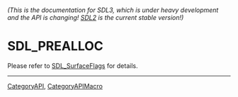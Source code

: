 ###### (This is the documentation for SDL3, which is under heavy development and the API is changing! [SDL2](https://wiki.libsdl.org/SDL2/) is the current stable version!)
# SDL_PREALLOC

Please refer to [SDL_SurfaceFlags](SDL_SurfaceFlags) for details.

----
[CategoryAPI](CategoryAPI), [CategoryAPIMacro](CategoryAPIMacro)

